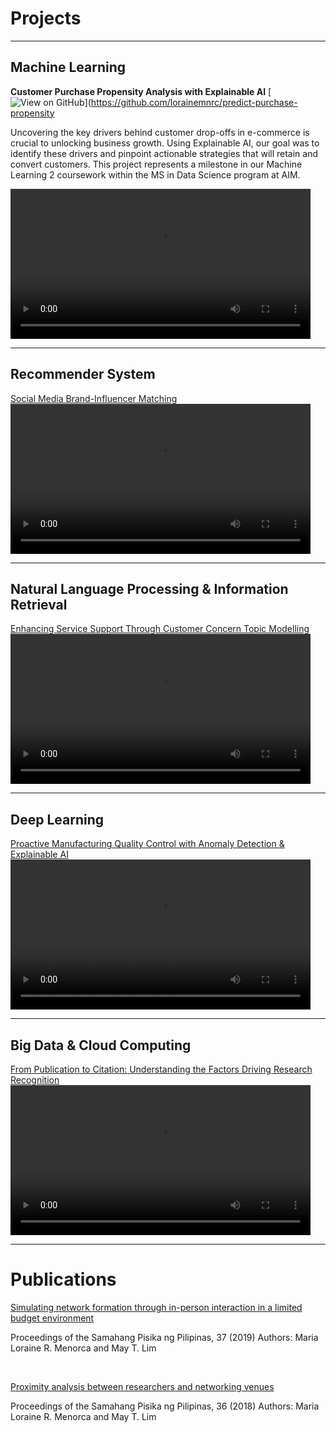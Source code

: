 # Projects

---

## Machine Learning 

**Customer Purchase Propensity Analysis with Explainable AI**
[![View on GitHub](https://img.shields.io/badge/GitHub-View_on_GitHub-blue?logo=GitHub)](https://github.com/lorainemnrc/predict-purchase-propensity

Uncovering the key drivers behind customer drop-offs in e-commerce is crucial to unlocking business growth. Using Explainable AI, our goal was to identify these drivers and pinpoint actionable strategies that will retain and convert customers. This project represents a milestone in our Machine Learning 2 coursework within the MS in Data Science program at AIM.


<video autoplay controls width="480">
  <source src="images/poster_purchase_propensity.mp4" type="video/mp4">
  Your browser does not support the video tag.
</video>

---

## Recommender System

[Social Media Brand-Influencer Matching](https://github.com/lorainemnrc/recsys-socmed-marketing)
<video autoplay controls width="480">
  <source src="images/poster_socmed_recsys.mp4" type="video/mp4">
  Your browser does not support the video tag.
</video>

---

## Natural Language Processing & Information Retrieval

[Enhancing Service Support Through Customer Concern Topic Modelling](https://github.com/lorainemnrc/nlp-topic-modeling-pldt)
<video autoplay controls width="480">
  <source src="images/poster_pldt_topicmodeling.mp4" type="video/mp4">
  Your browser does not support the video tag.
</video>

---

## Deep Learning

[Proactive Manufacturing Quality Control with Anomaly Detection & Explainable AI]([https://github.com/lorainemnrc/deep-learning-cv-anomaly-detection)
<video autoplay controls width="480">
  <source src="images/poster_cv_anomaly_detection.mp4" type="video/mp4">
  Your browser does not support the video tag.
</video>

---

## Big Data & Cloud Computing

[From Publication to Citation: Understanding the Factors Driving Research Recognition](https://github.com/lorainemnrc/big-data-researcher-opportunity)
<video autoplay controls width="480">
  <source src="images/poster_cv_anomaly_detection.mp4" type="video/mp4">
  Your browser does not support the video tag.
</video>

---

# Publications


[Simulating network formation through in-person interaction in a limited budget environment](https://proceedings.spp-online.org/article/view/SPP-2019-1F-04)

Proceedings of the Samahang Pisika ng Pilipinas, 37 (2019)
Authors: Maria Loraine R. Menorca and May T. Lim

<br/>

[Proximity analysis between researchers and networking venues](https://proceedings.spp-online.org/article/view/SPP-2018-PC-31)

Proceedings of the Samahang Pisika ng Pilipinas, 36 (2018)
Authors: Maria Loraine R. Menorca and May T. Lim
